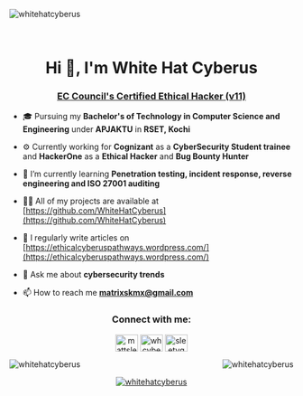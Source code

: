 <p align="left"> <img src="https://komarev.com/ghpvc/?username=whitehatcyberus&label=Profile%20views&color=0e75b6&style=flat" alt="whitehatcyberus" /> </p><br>
<h1 align="center">Hi 👋, I'm White Hat Cyberus</h1>
<h3 align="center"><a href="https://aspen.eccouncil.org/VerifyBadge?type=training&a=kd0njM3W2TclJ0sO02HQ4A==">EC Council's Certified Ethical Hacker (v11)</a></h3>

- 🎓 Pursuing my **Bachelor's of Technology in Computer Science and Engineering** under **APJAKTU** in **RSET, Kochi**

- ⚙️ Currently working for **Cognizant** as a **CyberSecurity Student trainee** and **HackerOne** as a **Ethical Hacker** and **Bug Bounty Hunter**

- 🌱 I’m currently learning **Penetration testing, incident response, reverse engineering and ISO 27001 auditing**

- 👨‍💻 All of my projects are available at [https://github.com/WhiteHatCyberus](https://github.com/WhiteHatCyberus)

- 📝 I regularly write articles on [https://ethicalcyberuspathways.wordpress.com/](https://ethicalcyberuspathways.wordpress.com/)

- 💬 Ask me about **cybersecurity trends**

- 📫 How to reach me **matrixskmx@gmail.com**

<h3 align="center">Connect with me:</h3>

<p align="center">
<a href="https://twitter.com/mattsleety" target="blank"><img align="center" src="https://raw.githubusercontent.com/rahuldkjain/github-profile-readme-generator/master/src/images/icons/Social/twitter.svg" alt="mattsleety" height="30" width="40" /></a>
<a href="https://linkedin.com/in/whcyberus" target="blank"><img align="center" src="https://raw.githubusercontent.com/rahuldkjain/github-profile-readme-generator/master/src/images/icons/Social/linked-in-alt.svg" alt="whcyberus" height="30" width="40" /></a>
<a href="https://instagram.com/sleetygeorge" target="blank"><img align="center" src="https://raw.githubusercontent.com/rahuldkjain/github-profile-readme-generator/master/src/images/icons/Social/instagram.svg" alt="sleetygeorge" height="30" width="40" /></a>
</p>

<p><img align="left" src="https://github-readme-stats.vercel.app/api/top-langs?username=whitehatcyberus&show_icons=true&locale=en&layout=compact" alt="whitehatcyberus" /><img align="right" src="https://github-readme-stats.vercel.app/api?username=whitehatcyberus&show_icons=true&locale=en" alt="whitehatcyberus" /></p>
<br>
<p align="center"> <a href="https://github.com/ryo-ma/github-profile-trophy"><img src="https://github-profile-trophy.vercel.app/?username=whitehatcyberus" alt="whitehatcyberus" /></a> </p>
